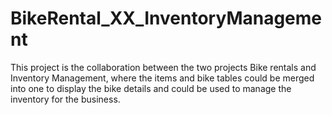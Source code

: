 # BikeRental_XX_InventoryManagement
This project is the collaboration between the two projects Bike rentals and Inventory Management, where the items and bike tables could be merged into one to display the bike details and could be used to manage the inventory for the business.
